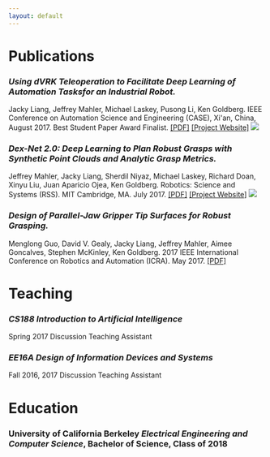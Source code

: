 ```yaml
---
layout: default
---
```


# Publications

### _Using dVRK Teleoperation to Facilitate Deep Learning of Automation Tasksfor an Industrial Robot._ 
Jacky Liang, Jeffrey Mahler, Michael Laskey, Pusong Li, Ken Goldberg. IEEE Conference on Automation Science and Engineering (CASE), Xi'an, China, August 2017. Best Student Paper Award Finalist. 
[\[PDF\]](https://berkeleyautomation.github.io/teleop/documents/DY-Teleop-CASE-2017_final.pdf)
[\[Project Website\]](https://berkeleyautomation.github.io/teleop/)
<img class="pub-img" src="{{ site.baseurl }}assets/imgs/dy-teleop.png">

### _Dex-Net 2.0: Deep Learning to Plan Robust Grasps with Synthetic Point Clouds and Analytic Grasp Metrics._
Jeffrey Mahler, Jacky Liang, Sherdil Niyaz, Michael Laskey, Richard Doan, Xinyu Liu, Juan Aparicio Ojea, Ken Goldberg. Robotics: Science and Systems (RSS). MIT Cambridge, MA. July 2017.
[\[PDF\]](https://github.com/BerkeleyAutomation/dex-net/raw/gh-pages/docs/dexnet_rss2017_final.pdf)
[\[Project Website\]](https://berkeleyautomation.github.io/dex-net/)
<img class="pub-img" src="{{ site.baseurl }}assets/imgs/dex-net.png">

### _Design of Parallel-Jaw Gripper Tip Surfaces for Robust Grasping._
Menglong Guo, David V. Gealy, Jacky Liang, Jeffrey Mahler, Aimee Goncalves, Stephen McKinley, Ken Goldberg. 2017 IEEE International Conference on Robotics and Automation (ICRA). May 2017.
[\[PDF\]](http://goldberg.berkeley.edu/pubs/gripper-tip-surface-design-icra-2017-camera-ready.pdf)

# Teaching

### _CS188 Introduction to Artificial Intelligence_
Spring 2017 Discussion Teaching Assistant
### _EE16A Design of Information Devices and Systems_
Fall 2016, 2017 Discussion Teaching Assistant

# Education

### University of California Berkeley _Electrical Engineering and Computer Science_, Bachelor of Science, Class of 2018